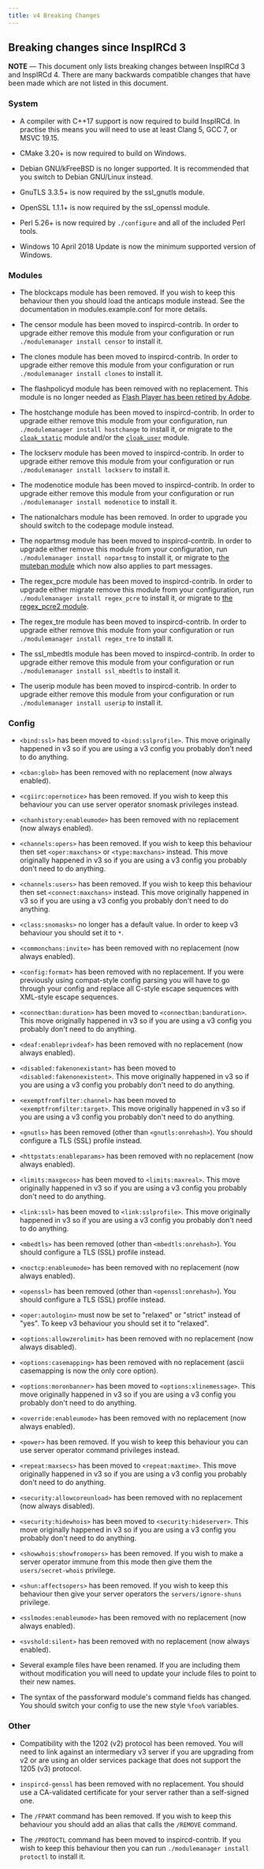 ```yaml
---
title: v4 Breaking Changes
---
```


## Breaking changes since InspIRCd 3

**NOTE** &mdash; This document only lists breaking changes between InspIRCd 3 and InspIRCd 4. There are many backwards compatible changes that have been made which are not listed in this document.

### System

- A compiler with C++17 support is now required to build InspIRCd. In practise this means you will need to use at least Clang 5, GCC 7, or MSVC 19.15.

- CMake 3.20+ is now required to build on Windows.

- Debian GNU/kFreeBSD is no longer supported. It is recommended that you switch to Debian GNU/Linux instead.

- GnuTLS 3.3.5+ is now required by the ssl_gnutls module.

- OpenSSL 1.1.1+ is now required by the ssl_openssl module.

- Perl 5.26+ is now required by `./configure` and all of the included Perl tools.

- Windows 10 April 2018 Update is now the minimum supported version of Windows.

### Modules

- The blockcaps module has been removed. If you wish to keep this behaviour then you should load the anticaps module instead. See the documentation in modules.example.conf for more details.

- The censor module has been moved to inspircd-contrib. In order to upgrade either remove this module from your configuration or run `./modulemanager install censor` to install it.

- The clones module has been moved to inspircd-contrib. In order to upgrade either remove this module from your configuration or run `./modulemanager install clones` to install it.

- The flashpolicyd module has been removed with no replacement. This module is no longer needed as [Flash Player has been retired by Adobe](https://web.archive.org/web/20170801000737/https://blogs.adobe.com/conversations/2017/07/adobe-flash-update.html).

- The hostchange module has been moved to inspircd-contrib. In order to upgrade either remove this module from your configuration, run `./modulemanager install hostchange` to install it, or migrate to the [`cloak_static`](/4/modules/cloak_static) module and/or the [`cloak_user`](/4/modules/cloak_user) module.

- The lockserv module has been moved to inspircd-contrib. In order to upgrade either remove this module from your configuration or run `./modulemanager install lockserv` to install it.

- The modenotice module has been moved to inspircd-contrib. In order to upgrade either remove this module from your configuration or run `./modulemanager install modenotice` to install it.

- The nationalchars module has been removed. In order to upgrade you should switch to the codepage module instead.

- The nopartmsg module has been moved to inspircd-contrib. In order to upgrade either remove this module from your configuration, run `./modulemanager install nopartmsg` to install it, or migrate to [the muteban module](/4/modules/muteban) which now also applies to part messages.

- The regex_pcre module has been moved to inspircd-contrib. In order to upgrade either migrate remove this module from your configuration, run `./modulemanager install regex_pcre` to install it, or migrate to [the regex_pcre2 module](/4/modules/regex_pcre2).

- The regex_tre module has been moved to inspircd-contrib. In order to upgrade either remove this module from your configuration or run `./modulemanager install regex_tre` to install it.

- The ssl_mbedtls module has been moved to inspircd-contrib. In order to upgrade either remove this module from your configuration or run `./modulemanager install ssl_mbedtls` to install it.

- The userip module has been moved to inspircd-contrib. In order to upgrade either remove this module from your configuration or run `./modulemanager install userip` to install it.

### Config

- `<bind:ssl>` has been moved to `<bind:sslprofile>`. This move originally happened in v3 so if you are using a v3 config you probably don't need to do anything.

- `<cban:glob>` has been removed with no replacement (now always enabled).

- `<cgiirc:opernotice>` has been removed. If you wish to keep this behaviour you can use server operator snomask privileges instead.

- `<chanhistory:enableumode>` has been removed with no replacement (now always enabled).

- `<channels:opers>` has been removed. If you wish to keep this behaviour then set `<oper:maxchans>` or `<type:maxchans>` instead. This move originally happened in v3 so if you are using a v3 config you probably don't need to do anything.

- `<channels:users>` has been removed. If you wish to keep this behaviour then set `<connect:maxchans>` instead. This move originally happened in v3 so if you are using a v3 config you probably don't need to do anything.

- `<class:snomasks>` no longer has a default value. In order to keep v3 behaviour you should set it to `*`.

- `<commonchans:invite>` has been removed with no replacement (now always enabled).

- `<config:format>` has been removed with no replacement. If you were previously using compat-style config parsing you will have to go through your config and replace all C-style escape sequences with XML-style escape sequences.

- `<connectban:duration>` has been moved to `<connectban:banduration>`. This move originally happened in v3 so if you are using a v3 config you probably don't need to do anything.

- `<deaf:enableprivdeaf>` has been removed with no replacement (now always enabled).

- `<disabled:fakenonexistant>` has been moved to `<disabled:fakenonexistent>`. This move originally happened in v3 so if you are using a v3 config you probably don't need to do anything.

- `<exemptfromfilter:channel>` has been moved to `<exemptfromfilter:target>`. This move originally happened in v3 so if you are using a v3 config you probably don't need to do anything.

- `<gnutls>` has been removed (other than `<gnutls:onrehash>`). You should configure a TLS (SSL) profile instead.

- `<httpstats:enableparams>` has been removed with no replacement (now always enabled).

- `<limits:maxgecos>` has been moved to `<limits:maxreal>`. This move originally happened in v3 so if you are using a v3 config you probably don't need to do anything.

- `<link:ssl>` has been moved to `<link:sslprofile>`. This move originally happened in v3 so if you are using a v3 config you probably don't need to do anything.

- `<mbedtls>` has been removed (other than `<mbedtls:onrehash>`). You should configure a TLS (SSL) profile instead.

- `<noctcp:enableumode>` has been removed with no replacement (now always enabled).

- `<openssl>` has been removed (other than `<openssl:onrehash>`). You should configure a TLS (SSL) profile instead.

- `<oper:autologin>` must now be set to "relaxed" or "strict" instead of "yes". To keep v3 behaviour you should set it to "relaxed".

- `<options:allowzerolimit>` has been removed with no replacement (now always disabled).

- `<options:casemapping>` has been removed with no replacement (ascii casemapping is now the only core option).

- `<options:moronbanner>` has been moved to `<options:xlinemessage>`. This move originally happened in v3 so if you are using a v3 config you probably don't need to do anything.

- `<override:enableumode>` has been removed with no replacement (now always enabled).

- `<power>` has been removed. If you wish to keep this behaviour you can use server operator command privileges instead.

- `<repeat:maxsecs>` has been moved to `<repeat:maxtime>`. This move originally happened in v3 so if you are using a v3 config you probably don't need to do anything.

- `<security:allowcoreunload>` has been removed with no replacement (now always disabled).

- `<security:hidewhois>` has been moved to `<security:hideserver>`. This move originally happened in v3 so if you are using a v3 config you probably don't need to do anything.

- `<showwhois:showfromopers>` has been removed. If you wish to make a server operator immune from this mode then give them the `users/secret-whois` privilege.

- `<shun:affectsopers>` has been removed. If you wish to keep this behaviour then give your server operators the `servers/ignore-shuns` privilege.

- `<sslmodes:enableumode>` has been removed with no replacement (now always enabled).

- `<svshold:silent>` has been removed with no replacement (now always enabled).

- Several example files have been renamed. If you are including them without modification you will need to update your include files to point to their new names.

- The syntax of the passforward module's command fields has changed. You should switch your config to use the new style `%foo%` variables.

### Other

- Compatibility with the 1202 (v2) protocol has been removed. You will need to link against an intermediary v3 server if you are upgrading from v2 or are using an older services package that does not support the 1205 (v3) protocol.

- `inspircd-genssl` has been removed with no replacement. You should use a CA-validated certificate for your server rather than a self-signed one.

- The `/FPART` command has been removed. If you wish to keep this behaviour you should add an alias that calls the `/REMOVE` command.

- The `/PROTOCTL` command has been moved to inspircd-contrib. If you wish to keep this behaviour then you can run `./modulemanager install protoctl` to install it.
